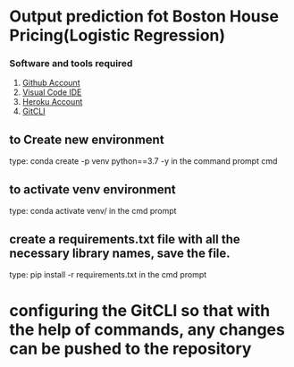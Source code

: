 # Output prediction fot Boston House Pricing(Logistic Regression)
### Software and tools required
1. [Github Account](https://github.com/MithunMiranda/)
2. [Visual Code IDE](https://code.visualstudio.com/)
3. [Heroku Account](https://dashboard.heroku.com/apps)
4. [GitCLI](https://git-scm.com/book/en/v2/Getting-Started-The-Command-Line)

## to Create new environment
type: conda create -p venv python==3.7 -y in the command prompt cmd

## to activate venv environment
type: conda activate venv/ in the cmd prompt

## create a requirements.txt file with all the necessary library names, save the file.
type: pip install -r requirements.txt in the cmd prompt

# configuring the GitCLI so that with the help of commands, any changes can be pushed to the repository